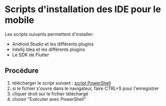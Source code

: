 # Scripts d'installation des IDE pour le mobile

Les scripts suivants permettent d'installer:
- Android Studio et les différents plugins
- Intellij Idea et les différents plugins
- Le SDK de Flutter

## Procédure

1. télécharger le script suivant : [script PowerShell](https://raw.githubusercontent.com/departement-info-cem/scripts-mobile/main/installation-mobile.ps1 "download")
2. si le fichier s'ouvre dans le navigateur, faire CTRL+S pour l'enregistrer
3. cliquer droit sur le fichier téléchargé
4. choisir "Exécuter avec PowerShell"
